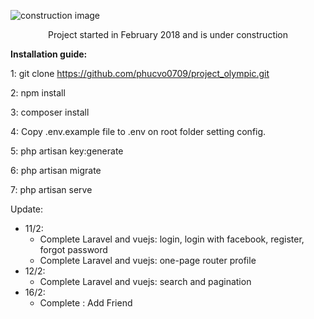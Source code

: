 ![construction image](https://i.imgur.com/FyNbRiE.png)

<p align="center">Project started in February 2018 and is under construction</p>

<strong>Installation guide:</strong>

1: git clone https://github.com/phucvo0709/project_olympic.git

2: npm install

3: composer install

4: Copy .env.example file to .env on root folder setting config.

5: php artisan key:generate

6: php artisan migrate

7: php artisan serve

Update:
- 11/2: 
  + Complete Laravel and vuejs: login, login with facebook, register, forgot password
  + Complete Laravel and vuejs: one-page router profile
- 12/2: 
  + Complete Laravel and vuejs: search and pagination
- 16/2:
  + Complete : Add Friend
